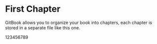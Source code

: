 # First Chapter

GitBook allows you to organize your book into chapters, each chapter is stored in a separate file like this one.


123456789
